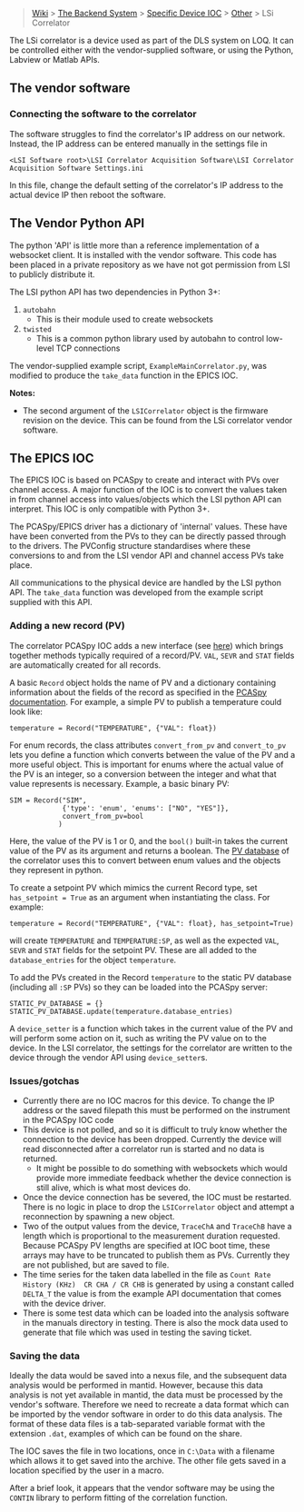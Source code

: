 > [Wiki](Home) > [The Backend System](The-Backend-System) > [Specific Device IOC](Specific-Device-IOC) > [Other](Other) > LSi Correlator

The LSi correlator is a device used as part of the DLS system on LOQ. It can be controlled either with the vendor-supplied software, or using the Python, Labview or Matlab APIs.

## The vendor software
### Connecting the software to the correlator

The software struggles to find the correlator's IP address on our network. Instead, the IP address can be entered manually in the settings file in

`<LSI Software root>\LSI Correlator Acquisition Software\LSI Correlator Acquisition Software Settings.ini`

In this file, change the default setting of the correlator's IP address to the actual device IP then reboot the software.

## The Vendor Python API

The python 'API' is little more than a reference implementation of a websocket client. It is installed with the vendor software. This code has been placed in a private repository as we have not got permission from LSI to publicly distribute it.

The LSI python API has two dependencies in Python 3+:
1. `autobahn`
    - This is their module used to create websockets
1. `twisted`
    - This is a common python library used by autobahn to control low-level TCP connections

The vendor-supplied example script, `ExampleMainCorrelator.py`, was modified to produce the `take_data` function in the EPICS IOC.

**Notes:**
 - The second argument of the `LSICorrelator` object is the firmware revision on the device. This can be found from the LSi correlator vendor software.


## The EPICS IOC
The EPICS IOC is based on PCASpy to create and interact with PVs over channel access. A major function of the IOC is to convert the values taken in from channel access into values/objects which the LSI python API can interpret. This IOC is only compatible with Python 3+.

The PCASpy/EPICS driver has a dictionary of 'internal' values. These have have been converted from the PVs to they can be directly passed through to the drivers. The PVConfig structure standardises where these conversions to and from the LSI vendor API and channel access PVs take place.

All communications to the physical device are handled by the LSI python API. The `take_data` function was developed from the example script supplied with this API.

### Adding a new record (PV)
The correlator PCASpy IOC adds a new interface (see [here](https://github.com/ISISComputingGroup/EPICS-LSICorrelator/blob/master/record.py)) which brings together methods typically required of a record/PV. `VAL`, `SEVR` and `STAT` fields are automatically created for all records.

A basic `Record` object holds the name of PV and a dictionary containing information about the fields of the record as specified in the [PCASpy documentation](https://pcaspy.readthedocs.io/en/latest/api.html#database-field-definition). For example, a simple PV to publish a temperature could look like:

```
temperature = Record("TEMPERATURE", {"VAL": float})
```


For enum records, the class attributes `convert_from_pv` and `convert_to_pv` lets you define a function which converts between the value of the PV and a more useful object. This is important for enums where the actual value of the PV is an integer, so a conversion between the integer and what that value represents is necessary.
Example, a basic binary PV:
```
SIM = Record("SIM",
             {'type': 'enum', 'enums': ["NO", "YES"]},
             convert_from_pv=bool
            )
```
Here, the value of the PV is 1 or 0, and the `bool()` built-in takes the current value of the PV as its argument and returns a boolean. The [PV database](https://github.com/ISISComputingGroup/EPICS-LSICorrelator/blob/master/pvdb.py) of the correlator uses this to convert between enum values and the objects they represent in python.

To create a setpoint PV which mimics the current Record type, set `has_setpoint = True` as an argument when instantiating the class. For example:
```
temperature = Record("TEMPERATURE", {"VAL": float}, has_setpoint=True)
```
will create `TEMPERATURE` and `TEMPERATURE:SP`, as well as the expected `VAL`, `SEVR` and `STAT` fields for the setpoint PV. These are all added to the `database_entries` for the object `temperature`. 

To add the PVs created in the Record `temperature` to the static PV database (including all `:SP` PVs) so they can be loaded into the PCASpy server:
```
STATIC_PV_DATABASE = {}
STATIC_PV_DATABASE.update(temperature.database_entries)
```

A `device_setter` is a function which takes in the current value of the PV and will perform some action on it, such as writing the PV value on to the device. In the LSI correlator, the settings for the correlator are written to the device through the vendor API using `device_setter`s.

### Issues/gotchas
 - Currently there are no IOC macros for this device. To change the IP address or the saved filepath this must be performed on the instrument in the PCASpy IOC code
 - This device is not polled, and so it is difficult to truly know whether the connection to the device has been dropped. Currently the device will read disconnected after a correlator run is started and no data is returned.
   - It might be possible to do something with websockets which would provide more immediate feedback whether the device connection is still alive, which is what most devices do.
 - Once the device connection has be severed, the IOC must be restarted. There is no logic in place to drop the `LSICorrelator` object and attempt a reconnection by spawning a new object.
 - Two of the output values from the device, `TraceChA` and `TraceChB` have a length which is proportional to the measurement duration requested. Because PCASpy PV lengths are specified at IOC boot time, these arrays may have to be truncated to publish them as PVs. Currently they are not published, but are saved to file.
 - The time series for the taken data labelled in the file as `Count Rate History (KHz)  CR CHA / CR CHB` is generated by using a constant called `DELTA_T` the value is from the example API documentation that comes with the device driver.
 - There is some test data which can be loaded into the analysis software in the manuals directory in testing. There is also the mock data used to generate that file which was used in testing the saving ticket.

### Saving the data
Ideally the data would be saved into a nexus file, and the subsequent data analysis would be performed in mantid. However, because this data analysis is not yet available in mantid, the data must be processed by the vendor's software. Therefore we need to recreate a data format which can be imported by the vendor software in order to do this data analysis. The format of these data files is a tab-separated variable format with the extension `.dat`, examples of which can be found on the share.

The IOC saves the file in two locations, once in `C:\Data` with a filename which allows it to get saved into the archive. The other file gets saved in a location specified by the user in a macro.

After a brief look, it appears that the vendor software may be using the `CONTIN` library to perform fitting of the correlation function.